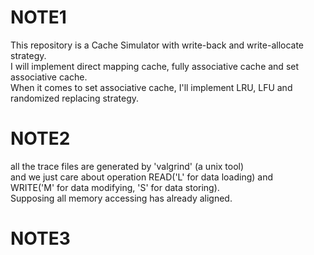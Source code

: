 # NOTE1
This repository is a Cache Simulator with write-back and write-allocate strategy.\
I will implement direct mapping cache, fully associative cache and set associative cache. \
When it comes to set associative cache, I'll implement LRU, LFU and randomized replacing strategy.

# NOTE2
all the trace files are generated by 'valgrind' (a unix tool)\
and we just care about operation READ('L' for data loading) and \
WRITE('M' for data modifying, 'S' for data storing). \
Supposing all memory accessing has already aligned.

# NOTE3
